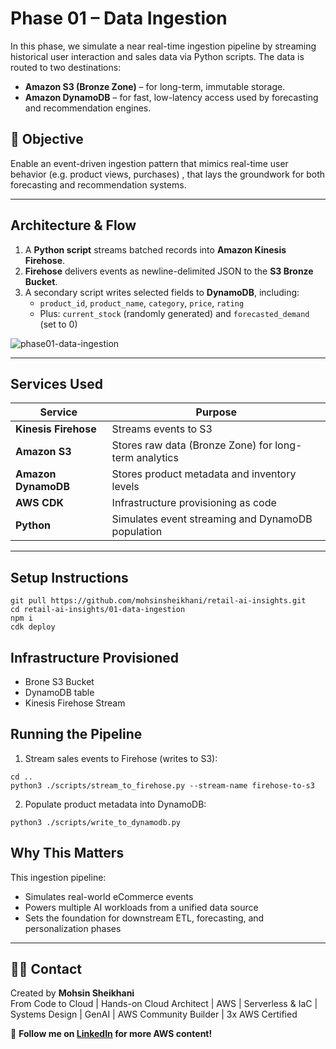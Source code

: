 # Phase 01 – Data Ingestion

In this phase, we simulate a near real-time ingestion pipeline by streaming historical user interaction and sales data via Python scripts. The data is routed to two destinations:

- **Amazon S3 (Bronze Zone)** – for long-term, immutable storage.
- **Amazon DynamoDB** – for fast, low-latency access used by forecasting and recommendation engines.

## 🎯 Objective

Enable an event-driven ingestion pattern that mimics real-time user behavior (e.g. product views, purchases) , that lays the groundwork for both forecasting and recommendation systems.

---

## Architecture & Flow

1. A **Python script** streams batched records into **Amazon Kinesis Firehose**.
2. **Firehose** delivers events as newline-delimited JSON to the **S3 Bronze Bucket**.
3. A secondary script writes selected fields to **DynamoDB**, including:
   - `product_id`, `product_name`, `category`, `price`, `rating`
   - Plus: `current_stock` (randomly generated) and `forecasted_demand` (set to 0)
  
![phase01-data-ingestion](https://github.com/user-attachments/assets/de935a71-0d2c-4966-a060-3defe2c61e6a)

---

## Services Used

| Service              | Purpose                                               |
| -------------------- | ----------------------------------------------------- |
| **Kinesis Firehose** | Streams events to S3                                  |
| **Amazon S3**        | Stores raw data (Bronze Zone) for long-term analytics |
| **Amazon DynamoDB**  | Stores product metadata and inventory levels          |
| **AWS CDK**          | Infrastructure provisioning as code                   |
| **Python**           | Simulates event streaming and DynamoDB population     |

---

## Setup Instructions

```
git pull https://github.com/mohsinsheikhani/retail-ai-insights.git
cd retail-ai-insights/01-data-ingestion
npm i
cdk deploy
```

## Infrastructure Provisioned

- Brone S3 Bucket
- DynamoDB table
- Kinesis Firehose Stream

## Running the Pipeline

1. Stream sales events to Firehose (writes to S3):

```
cd ..
python3 ./scripts/stream_to_firehose.py --stream-name firehose-to-s3
```

2. Populate product metadata into DynamoDB:

```
python3 ./scripts/write_to_dynamodb.py
```

## Why This Matters

This ingestion pipeline:

- Simulates real-world eCommerce events
- Powers multiple AI workloads from a unified data source
- Sets the foundation for downstream ETL, forecasting, and personalization phases

---

## 🙋‍♂️ Contact

Created by **Mohsin Sheikhani**  
From Code to Cloud | Hands-on Cloud Architect | AWS | Serverless & IaC | Systems Design | GenAI | AWS Community Builder | 3x AWS Certified

🚀 **Follow me on [LinkedIn](https://www.linkedin.com/in/mohsin-sheikhani/) for more AWS content!**
